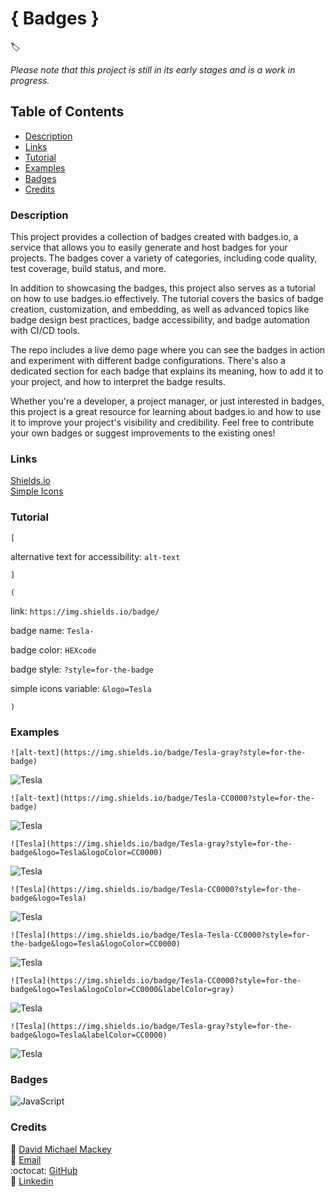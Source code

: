 # { Badges }
🏷

*Please note that this project is still in its early stages and is a work in progress.*

## Table of Contents

- [Description](#description)
- [Links](#links)
- [Tutorial](#tutorial)
- [Examples](#examples)
- [Badges](#badges)
- [Credits](#credits)

### Description

This project provides a collection of badges created with badges.io, a service that allows you to easily generate and host badges for your projects. The badges cover a variety of categories, including code quality, test coverage, build status, and more.

In addition to showcasing the badges, this project also serves as a tutorial on how to use badges.io effectively. The tutorial covers the basics of badge creation, customization, and embedding, as well as advanced topics like badge design best practices, badge accessibility, and badge automation with CI/CD tools.

The repo includes a live demo page where you can see the badges in action and experiment with different badge configurations. There's also a dedicated section for each badge that explains its meaning, how to add it to your project, and how to interpret the badge results.

Whether you're a developer, a project manager, or just interested in badges, this project is a great resource for learning about badges.io and how to use it to improve your project's visibility and credibility. Feel free to contribute your own badges or suggest improvements to the existing ones!

### Links

[Shields.io](https://shields.io/)
<br>
[Simple Icons](https://simpleicons.org/)

### Tutorial

`[` 

alternative text for accessibility: `alt-text` 

`]` 

`(`

link: `https://img.shields.io/badge/` 

badge name: `Tesla-` 

badge color: `HEXcode` 

badge style: `?style=for-the-badge` 

simple icons variable: `&logo=Tesla` 

`)`


### Examples

`![alt-text](https://img.shields.io/badge/Tesla-gray?style=for-the-badge)`

![Tesla](https://img.shields.io/badge/Tesla-gray?style=for-the-badge)

`![alt-text](https://img.shields.io/badge/Tesla-CC0000?style=for-the-badge)`

![Tesla](https://img.shields.io/badge/Tesla-CC0000?style=for-the-badge)

`![Tesla](https://img.shields.io/badge/Tesla-gray?style=for-the-badge&logo=Tesla&logoColor=CC0000)`

![Tesla](https://img.shields.io/badge/Tesla-gray?style=for-the-badge&logo=Tesla&logoColor=CC0000)

`![Tesla](https://img.shields.io/badge/Tesla-CC0000?style=for-the-badge&logo=Tesla)`

![Tesla](https://img.shields.io/badge/Tesla-CC0000?style=for-the-badge&logo=Tesla)

`![Tesla](https://img.shields.io/badge/Tesla-Tesla-CC0000?style=for-the-badge&logo=Tesla&logoColor=CC0000)`

![Tesla](https://img.shields.io/badge/Tesla-Tesla-CC0000?style=for-the-badge&logo=Tesla&logoColor=CC0000)

`![Tesla](https://img.shields.io/badge/Tesla-CC0000?style=for-the-badge&logo=Tesla&logoColor=CC0000&labelColor=gray)`

![Tesla](https://img.shields.io/badge/Tesla-CC0000?style=for-the-badge&logo=Tesla&logoColor=CC0000&labelColor=gray)

`![Tesla](https://img.shields.io/badge/Tesla-gray?style=for-the-badge&logo=Tesla&labelColor=CC0000)`

![Tesla](https://img.shields.io/badge/Tesla-gray?style=for-the-badge&logo=Tesla&labelColor=CC0000)

### Badges

![JavaScript](https://img.shields.io/badge/JavaScript-F7DF1E?style=for-the-badge&logo=JavaScript&logoColor=F7DF1E&labelColor=gray)



### Credits

:bust_in_silhouette: [David Michael Mackey](https://www.notion.so/davidmichaelmackey/David-Mackey-a59ce61a996840d6a933e3b135673467?pvs=4)
<br>
:email: [Email](mailto:davidmackey@hey.com)
<br>
:octocat: [GitHub](https://github.com/davidmichaelmackey/)
<br>
:briefcase: [Linkedin](https://linkedin.com/in/davidmichaelmackey/)
